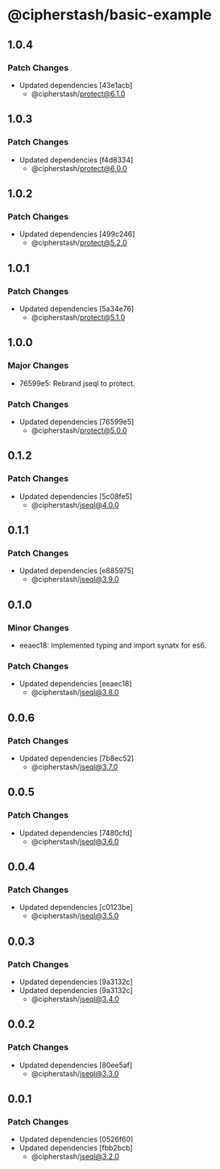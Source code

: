 # @cipherstash/basic-example

## 1.0.4

### Patch Changes

- Updated dependencies [43e1acb]
  - @cipherstash/protect@6.1.0

## 1.0.3

### Patch Changes

- Updated dependencies [f4d8334]
  - @cipherstash/protect@6.0.0

## 1.0.2

### Patch Changes

- Updated dependencies [499c246]
  - @cipherstash/protect@5.2.0

## 1.0.1

### Patch Changes

- Updated dependencies [5a34e76]
  - @cipherstash/protect@5.1.0

## 1.0.0

### Major Changes

- 76599e5: Rebrand jseql to protect.

### Patch Changes

- Updated dependencies [76599e5]
  - @cipherstash/protect@5.0.0

## 0.1.2

### Patch Changes

- Updated dependencies [5c08fe5]
  - @cipherstash/jseql@4.0.0

## 0.1.1

### Patch Changes

- Updated dependencies [e885975]
  - @cipherstash/jseql@3.9.0

## 0.1.0

### Minor Changes

- eeaec18: Implemented typing and import synatx for es6.

### Patch Changes

- Updated dependencies [eeaec18]
  - @cipherstash/jseql@3.8.0

## 0.0.6

### Patch Changes

- Updated dependencies [7b8ec52]
  - @cipherstash/jseql@3.7.0

## 0.0.5

### Patch Changes

- Updated dependencies [7480cfd]
  - @cipherstash/jseql@3.6.0

## 0.0.4

### Patch Changes

- Updated dependencies [c0123be]
  - @cipherstash/jseql@3.5.0

## 0.0.3

### Patch Changes

- Updated dependencies [9a3132c]
- Updated dependencies [9a3132c]
  - @cipherstash/jseql@3.4.0

## 0.0.2

### Patch Changes

- Updated dependencies [80ee5af]
  - @cipherstash/jseql@3.3.0

## 0.0.1

### Patch Changes

- Updated dependencies [0526f60]
- Updated dependencies [fbb2bcb]
  - @cipherstash/jseql@3.2.0
